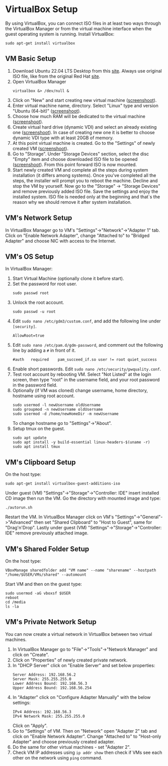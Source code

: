 
# VirtualBox Setup
By using VirtualBox, you can connect ISO files in at least two ways through the VirtualBox Manager or from the virtual machine interface when the guest operating system is running. Install VirtualBox:
```
sudo apt-get install virtualbox
```

## VM Basic Setup
1. Download Ubuntu 22.04 LTS Desktop from this [site](https://ubuntu.com/download/desktop). Always use original ISO file, like from the original Red Hat [site](https://developers.redhat.com/products/rhel/download).
2. Open VirtualBox Manager
   ```
   virtualbox &> /dev/null &
   ```
3. Click on "New" and start creating new virtual machine (<a href="./doc/1.png">screenshoot</a>).
4. Enter virtual machine name, directory. Select "Linux" type and version "Ubuntu (64-bit)" (<a href="./doc/2.png">screenshoot</a>).
5. Choose how much RAM will be dedicated to the virtual machine (<a href="./doc/3.png">screenshoot</a>).
6. Create virtual hard drive (dynamic VDI) and select an already existing one (<a href="./doc/4.png">screenshoot</a>).
   In case of creating new one it is better to choose dynamic VDI type with at least 20GB of memory.
7. At this point virtual machine is created. Go to the "Settings" of newly created VM (<a href="./doc/5.png">screenshoot</a>).
8. Go to "Storage". Under "Storage Devices" section, select the disc "Empty" item and choose downloaded ISO file to be opened (<a href="./doc/6.png">screenshoot</a>).
   From this point forward ISO is now mounted.
9. Start newly created VM and complete all the steps during system installation (it differs among systems). Once you've completed all the steps, the installer will prompt you to reboot the machine. Decline and stop the VM by yourself. Now go to the "Storage" -> "Storage Devices" and remove previously added ISO file. Save the settings and enjoy the installed system. ISO file is needed only at the beginning and that`s the reason why we should remove it after system installation.

## VM's Network Setup
In VirtualBox Manager go to VM's "Settings"->"Network"->"Adapter 1" tab. Click on "Enable Network Adapter", change "Attached to" to "Bridged Adapter" and choose NIC with access to the Internet.

## VM's OS Setup
In VirtualBox Manager:
1. Start Virtual Machine (optionally clone it before start).
2. Set the password for root user.
    ```
    sudo passwd root
    ```
3. Unlock the root account.
    ```
    sudo passwd -u root
    ```
4. Edit `sudo nano /etc/gdm3/custom.conf`, and add the following line under `[security]`.
    ```
    AllowRoot=true
    ```
5. Edit `sudo nano /etc/pam.d/gdm-password`, and comment out the following line by adding a `#` in front of it.
    ```
    #auth   required    pam_succeed_if.so user != root quiet_success
    ```
6. Enable short passwords. Edit `sudo nano /etc/security/pwquality.conf`.
7. Test root account by rebooting VM. Select "Not Listed" at the login screen, then type "root" in the username field, and your root password in the password field.
8. Optionally (if VM was cloned) change username, home directory, hostname using root account.
    ```
    sudo usermod -l newUsername oldUsername
    sudo groupmod -n newUsername oldUsername
    sudo usermod -d /home/newHomeDir -m newUsername
    ```
    To change hostname go to "Settings"->"About".
9. Setup tmux on the guest.
    ```
    sudo apt update
    sudo apt install -y build-essential linux-headers-$(uname -r)
    sudo apt install tmux
    ```

## VM's Clipboard Setup
On the host type:
```
sudo apt-get install virtualbox-guest-additions-iso
```
Under guest (VM) "Settings"->"Storage"->"Controller: IDE" insert installed CD image then run the VM.
Go the directory with mounted image and type:
```
./autorun.sh
```
Restart the VM. In VirtualBox Manager click on VM's "Settings"->"General"->"Advanced" then set "Shared Clipboard" to "Host to Guest", same for "Drag'n'Drop". Lastly under guest (VM) "Settings"->"Storage"->"Controller: IDE" remove previously attached image.

## VM's Shared Folder Setup
On the host type:
```
VBoxManage sharedfolder add "VM name" --name "sharename" --hostpath "/home/$USER/VMs/shared" --automount
```
Start VM and then on the guest type:
```
sudo usermod -aG vboxsf $USER
reboot
cd /media
ls -la
```

## VM's Private Network Setup
You can now create a virtual network in VirtualBox between two virtual machines.

1. In VirtualBox Manager go to "File"->"Tools"->"Network Manager" and click on "Create".
2. Click on "Properties" of newly created private network.
3. In "DHCP Server" click on "Enable Server" and set below properties:
    ```
    Server Address: 192.168.56.2
    Server Mask: 255.255.255.0
    Lower Address Bound: 192.168.56.3
    Upper Address Bound: 192.168.56.254
    ```
4. In "Adapter" click on "Configure Adapter Manually" with the below settings:
    ```
    IPv4 Address: 192.168.56.3
    IPv4 Network Mask: 255.255.255.0
    ```
    Click on "Apply".
5. Go to "Settings" of VM. Then on "Network" open "Adapter 2" tab and click on "Enable Network Adapter". Change "Attached to" to "Host-only Adapter" and choose previously created adapter.
6. Do the same for other virtual machines - set "Adapter 2".
7. Check VM IP addresses using `ip addr show` then check if VMs see each other on the network using `ping` command.
